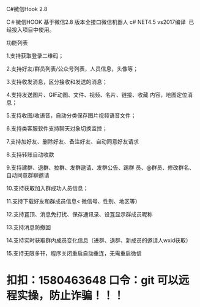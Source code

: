 
C#微信Hook 2.8

C＃微信HOOK 基于微信2.8 版本全接口微信机器人
c# NET4.5 vs2017编译 
已经投入项目中使用。

功能列表

1.支持获取登录二维码；

2.支持好友/群员列表/公众号列表，人员信息，头像等；

3.支持收发消息，区分接收和发送的消息；

4.支持发送图片、GIF动图、文件、视频、名片、链接、收藏 内容，地图定位消息；

5.支持收图/收语音，自动分类保存图片视频语音文件；

6.支持类客服软件支持聊天对象切换监控；

7.支持加好友、删除好友、备注好友、自动同意好友请求

8.支持转账自动收款

9.支持建群、退群、拉群、发群遨请、发群公告、踢群 员、@群员、修改群名、自动同意群聊邀请

10.支持获取加入群成功人员信息；

11.支持下载好友和群成员信息< 微信号、性别、地区等）

12.支持罝顶、消息免打扰、保存通讯录、设罝显示群成员昵称

13.支持消息防撤回

14.支持实时获取群内成员变化信息（进群、退群、新成员的邀请人wxid获取）

15.支持无限多幵，程序关闭重启自动重连，无需重启微信
# 扣扣：1580463648 口令：git 可以远程实操，防止诈骗！！！
